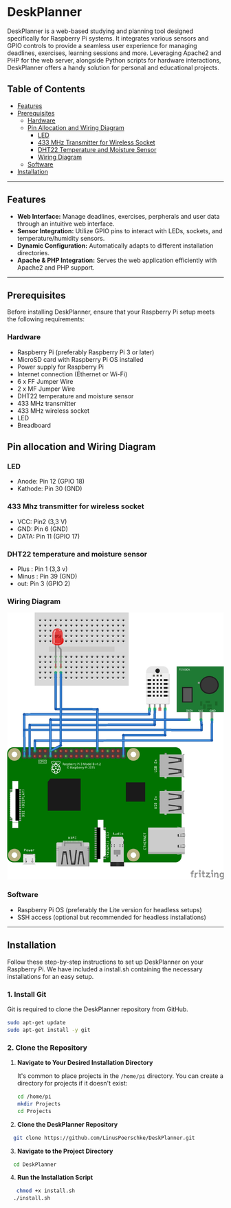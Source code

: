 # DeskPlanner

DeskPlanner is a web-based studying and planning tool designed specifically for Raspberry Pi systems. It integrates various sensors and GPIO controls to provide a seamless user experience for managing deadlines, exercises, learning sessions and more. Leveraging Apache2 and PHP for the web server, alongside Python scripts for hardware interactions, DeskPlanner offers a handy solution for personal and educational projects.

## Table of Contents

- [Features](#features)
- [Prerequisites](#prerequisites)
  - [Hardware](#hardware)
  - [Pin Allocation and Wiring Diagram](#pin-allocation-and-wiring-diagram)
    - [LED](#led)
    - [433 MHz Transmitter for Wireless Socket](#433-mhz-transmitter-for-wireless-socket)
    - [DHT22 Temperature and Moisture Sensor](#dht22-temperature-and-moisture-sensor)
    - [Wiring Diagram](#wiring-diagram)
  - [Software](#software)
- [Installation](#installation)



---

## Features

- **Web Interface:** Manage deadlines, exercises, perpherals and user data through an intuitive web interface.  
- **Sensor Integration:** Utilize GPIO pins to interact with LEDs, sockets, and temperature/humidity sensors.  
- **Dynamic Configuration:** Automatically adapts to different installation directories.  
- **Apache & PHP Integration:** Serves the web application efficiently with Apache2 and PHP support.

---

## Prerequisites

Before installing DeskPlanner, ensure that your Raspberry Pi setup meets the following requirements:

### Hardware

- Raspberry Pi (preferably Raspberry Pi 3 or later)  
- MicroSD card with Raspberry Pi OS installed  
- Power supply for Raspberry Pi  
- Internet connection (Ethernet or Wi-Fi)  
- 6 x FF Jumper Wire
- 2 x MF Jumper Wire
- DHT22 temperature and moisture sensor
- 433 MHz transmitter
- 433 MHz wireless socket
- LED
- Breadboard

## Pin allocation and Wiring Diagram
### LED
- Anode: Pin 12 (GPIO 18)
- Kathode: Pin 30 (GND)
### 433 Mhz transmitter for wireless socket
- VCC: Pin2 (3,3 V)
- GND: Pin 6 (GND)
- DATA: Pin 11 (GPIO 17)
### DHT22 temperature and moisture sensor
- Plus : Pin 1 (3,3 v)
- Minus : Pin 39 (GND)
- out: Pin 3 (GPIO 2)

### Wiring Diagram

![Wiring Diagram](webserver/img/DeskPlanner_Steckplatine.jpg "Wiring Diagram")


### Software

- Raspberry Pi OS (preferably the Lite version for headless setups)  
- SSH access (optional but recommended for headless installations)

---

## Installation

Follow these step-by-step instructions to set up DeskPlanner on your Raspberry Pi. We have included a install.sh containing the necessary installations for an easy setup.

### 1. Install Git

Git is required to clone the DeskPlanner repository from GitHub.

```bash
sudo apt-get update
sudo apt-get install -y git
```

### 2. Clone the Repository

1. **Navigate to Your Desired Installation Directory**
   
   It's common to place projects in the `/home/pi` directory. You can create a directory for projects if it doesn't exist:
   ```bash
   cd /home/pi
   mkdir Projects
   cd Projects
   ```   
2. **Clone the DeskPlanner Repository**
```bash
  git clone https://github.com/LinusPoerschke/DeskPlanner.git

```
3. **Navigate to the Project Directory**
```bash
  cd DeskPlanner
```

4. **Run the Installation Script**
```bash
   chmod +x install.sh
  ./install.sh
```
